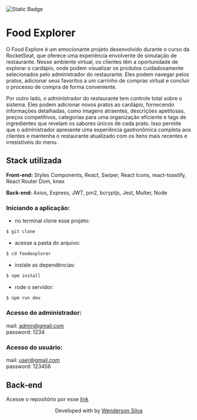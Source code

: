 ![Static Badge](https://img.shields.io/badge/In%20Development-purple)

# Food Explorer 

O Food Explore é um emocionante projeto desenvolvido durante o curso da RocketSeat, que oferece uma experiência envolvente de simulação de restaurante. Nesse ambiente virtual, os clientes têm a oportunidade de explorar o cardápio, onde podem visualizar os produtos cuidadosamente selecionados pelo administrador do restaurante. Eles podem navegar pelos pratos, adicionar seus favoritos a um carrinho de compras virtual e concluir o processo de compra de forma conveniente.

Por outro lado, o administrador do restaurante tem controle total sobre o sistema. Eles podem adicionar novos pratos ao cardápio, fornecendo informações detalhadas, como imagens atraentes, descrições apetitosas, preços competitivos, categorias para uma organização eficiente e tags de ingredientes que revelam os sabores únicos de cada prato. Isso permite que o administrador apresente uma experiência gastronômica completa aos clientes e mantenha o restaurante atualizado com os itens mais recentes e irresistíveis do menu.

## Stack utilizada

**Front-end:** 
Styles Components, 
React, 
Swiper,
React Icons,
react-toastify,
React Router Dom,
knex


**Back-end:** Axios, Express, JWT, pm2, bcryptjs, Jest, Multer, Node 


### Iniciando a aplicação:

- no terminal clone esse projeto:

```bash
$ git clone 
```

- acesse a pasta do arquivo:

```bash
$ cd foodexplorer
```

- instale as dependências:

```bash
$ npm install
```

- rode o servidor:

```bash
$ npm run dev


```

### Acesso do administrador:

mail: admin@gmail.com</br>
password: 1234

### Acesso do usuário:

mail: user@gmail.com</br>
password: 123456

## Back-end

Acesse o repositório por esse [link](https://github.com/Wenderlord/FoodExplorer-front-end)

<p align="center">Developed with by <a href="https://github.com/Wenderlord" target="_blank">Wenderson Silva</a></p>